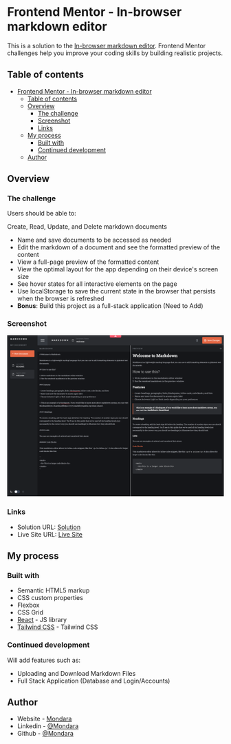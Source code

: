 # Frontend Mentor - In-browser markdown editor

This is a solution to the [In-browser markdown editor](https://www.frontendmentor.io/challenges/inbrowser-markdown-editor-r16TrrQX9). Frontend Mentor challenges help you improve your coding skills by building realistic projects. 

## Table of contents

- [Frontend Mentor - In-browser markdown editor](#frontend-mentor---in-browser-markdown-editor)
  - [Table of contents](#table-of-contents)
  - [Overview](#overview)
    - [The challenge](#the-challenge)
    - [Screenshot](#screenshot)
    - [Links](#links)
  - [My process](#my-process)
    - [Built with](#built-with)
    - [Continued development](#continued-development)
  - [Author](#author)


## Overview

### The challenge


Users should be able to:

Create, Read, Update, and Delete markdown documents
- Name and save documents to be accessed as needed
- Edit the markdown of a document and see the formatted preview of the content
- View a full-page preview of the formatted content
- View the optimal layout for the app depending on their device's screen size
- See hover states for all interactive elements on the page
- Use localStorage to save the current state in the browser that persists when the browser is refreshed
- **Bonus**: Build this project as a full-stack application (Need to Add)

### Screenshot

![](./screenshots/Screenshot-desktop-dark.png)


### Links

- Solution URL: [Solution](https://www.frontendmentor.io/solutions/in-browser-markdown-editor-5IJEhwVeEG)
- Live Site URL: [Live Site](https://markdown-editor-mt.netlify.app/)

## My process

### Built with

- Semantic HTML5 markup
- CSS custom properties
- Flexbox
- CSS Grid
- [React](https://reactjs.org/) - JS library
- [Tailwind CSS](https://tailwindcss.com/) - Tailwind CSS


### Continued development

Will add features such as:
 - Uploading and Download Markdown Files
 - Full Stack Application (Database and Login/Accounts)


## Author

- Website - [Mondara](https://mondarathotage.com/)
- Linkedin - [@Mondara](https://www.linkedin.com/in/mondara-thotage/)
- Github - [@Mondara](https://github.com/Mondara)

